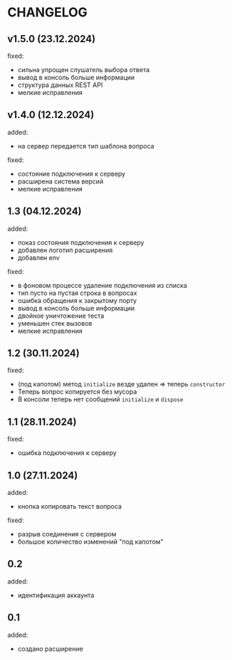 
# CHANGELOG

## v1.5.0 (23.12.2024)

fixed:

+ сильна упрощен слушатель выбора ответа
+ вывод в консоль больше информации
+ структура данных REST API
+ мелкие исправления

## v1.4.0 (12.12.2024)

added:

+ на сервер передается тип шаблона вопроса

fixed:

+ состояние подключения к серверу
+ расширена система версий
+ мелкие исправления

## 1.3 (04.12.2024)

added:

+ показ состояния подключения к серверу
+ добавлен логотип расширения
+ добавлен env

fixed:

+ в фоновом процессе удаление подключения из списка
+ тип пусто на пустая строка в вопросах
+ ошибка обращения к закрытому порту
+ вывод в консоль больше информации
+ двойное уничтожение теста
+ уменьшен стек вызовов
+ мелкие исправления

## 1.2 (30.11.2024)

fixed:

+ (под капотом) метод `initialize` везде удален => теперь `constructor`
+ Теперь вопрос копируется без мусора
+ В консоли теперь нет сообщений `initialize` и `dispose`

## 1.1 (28.11.2024)

fixed:

+ ошибка подключения к серверу

## 1.0 (27.11.2024)

added:

+ кнопка копировать текст вопроса

fixed:

+ разрыв соединения с сервером
+ большое количество изменений "под капотом"

## 0.2

added:

+ идентификация аккаунта

## 0.1

added:

+ создано расширение
